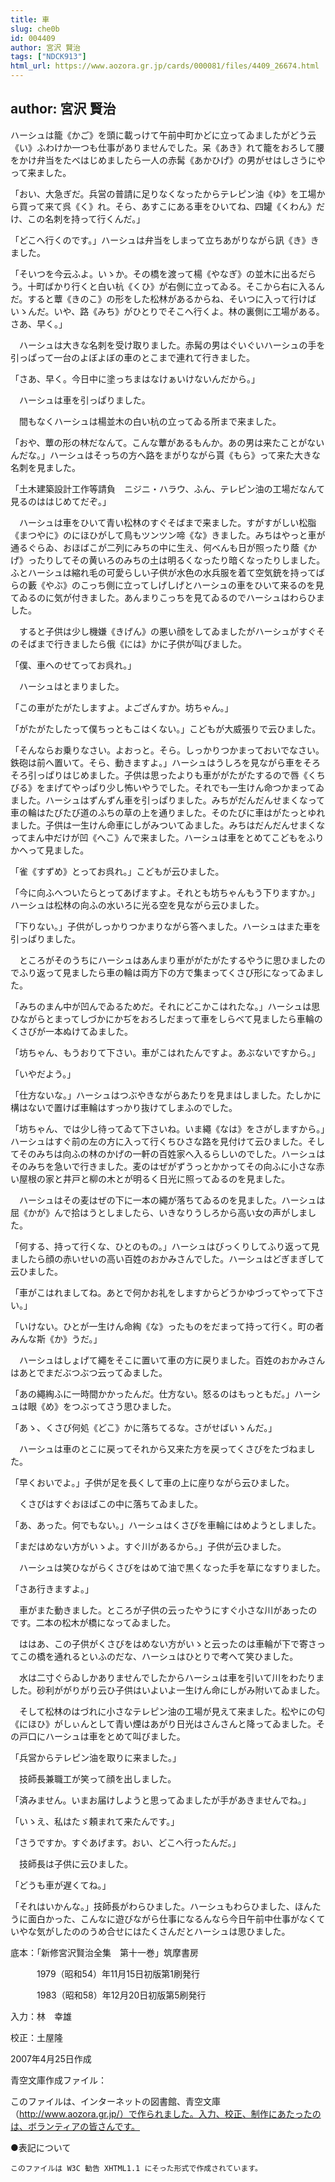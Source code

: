 ```yaml
---
title: 車
slug: che0b
id: 004409
author: 宮沢 賢治
tags: ["NDCK913"]
html_url: https://www.aozora.gr.jp/cards/000081/files/4409_26674.html
---
```


## author: 宮沢 賢治

ハーシュは籠《かご》を頭に載っけて午前中町かどに立ってゐましたがどう云《い》ふわけか一つも仕事がありませんでした。呆《あき》れて籠をおろして腰をかけ弁当をたべはじめましたら一人の赤髯《あかひげ》の男がせはしさうにやって来ました。

「おい、大急ぎだ。兵営の普請に足りなくなったからテレピン油《ゆ》を工場から買って来て呉《く》れ。そら、あすこにある車をひいてね、四罐《くわん》だけ、この名刺を持って行くんだ。」

「どこへ行くのです。」ハーシュは弁当をしまって立ちあがりながら訊《き》きました。

「そいつを今云ふよ。いゝか。その橋を渡って楊《やなぎ》の並木に出るだらう。十町ばかり行くと白い杭《くひ》が右側に立ってゐる。そこから右に入るんだ。すると蕈《きのこ》の形をした松林があるからね、そいつに入って行けばいゝんだ。いや、路《みち》がひとりでそこへ行くよ。林の裏側に工場がある。さあ、早く。」

　ハーシュは大きな名刺を受け取りました。赤髯の男はぐいぐいハーシュの手を引っぱって一台のよぼよぼの車のとこまで連れて行きました。

「さあ、早く。今日中に塗っちまはなけぁいけないんだから。」

　ハーシュは車を引っぱりました。

　間もなくハーシュは楊並木の白い杭の立ってゐる所まで来ました。

「おや、蕈の形の林だなんて。こんな蕈があるもんか。あの男は来たことがないんだな。」ハーシュはそっちの方へ路をまがりながら貰《もら》って来た大きな名刺を見ました。

「土木建築設計工作等請負　ニジニ・ハラウ、ふん、テレピン油の工場だなんて見るのははじめてだぞ。」

　ハーシュは車をひいて青い松林のすぐそばまで来ました。すがすがしい松脂《まつやに》のにほひがして鳥もツンツン啼《な》きました。みちはやっと車が通るぐらゐ、おほばこが二列にみちの中に生え、何べんも日が照ったり蔭《かげ》ったりしてその黄いろのみちの土は明るくなったり暗くなったりしました。ふとハーシュは縮れ毛の可愛らしい子供が水色の水兵服を着て空気銃を持ってばらの藪《やぶ》のこっち側に立ってしげしげとハーシュの車をひいて来るのを見てゐるのに気が付きました。あんまりこっちを見てゐるのでハーシュはわらひました。

　すると子供は少し機嫌《きげん》の悪い顔をしてゐましたがハーシュがすぐそのそばまで行きましたら俄《には》かに子供が叫びました。

「僕、車へのせてってお呉れ。」

　ハーシュはとまりました。

「この車がたがたしますよ。よござんすか。坊ちゃん。」

「がたがたしたって僕ちっともこはくない。」こどもが大威張りで云ひました。

「そんならお乗りなさい。よおっと。そら。しっかりつかまっておいでなさい。鉄砲は前へ置いて。そら、動きますよ。」ハーシュはうしろを見ながら車をそろそろ引っぱりはじめました。子供は思ったよりも車ががたがたするので唇《くちびる》をまげてやっぱり少し怖いやうでした。それでも一生けん命つかまってゐました。ハーシュはずんずん車を引っぱりました。みちがだんだんせまくなって車の輪はたびたび道のふちの草の上を通りました。そのたびに車はがたっとゆれました。子供は一生けん命車にしがみついてゐました。みちはだんだんせまくなってまん中だけが凹《へこ》んで来ました。ハーシュは車をとめてこどもをふりかへって見ました。

「雀《すずめ》とってお呉れ。」こどもが云ひました。

「今に向ふへついたらとってあげますよ。それとも坊ちゃんもう下りますか。」ハーシュは松林の向ふの水いろに光る空を見ながら云ひました。

「下りない。」子供がしっかりつかまりながら答へました。ハーシュはまた車を引っぱりました。

　ところがそのうちにハーシュはあんまり車ががたがたするやうに思ひましたのでふり返って見ましたら車の輪は両方下の方で集まってくさび形になってゐました。

「みちのまん中が凹んでゐるためだ。それにどこかこはれたな。」ハーシュは思ひながらとまってしづかにかぢをおろしだまって車をしらべて見ましたら車輪のくさびが一本ぬけてゐました。

「坊ちゃん、もうおりて下さい。車がこはれたんですよ。あぶないですから。」

「いやだよう。」

「仕方ないな。」ハーシュはつぶやきながらあたりを見まはしました。たしかに構はないで置けば車輪はすっかり抜けてしまふのでした。

「坊ちゃん、では少し待ってゐて下さいね。いま繩《なは》をさがしますから。」ハーシュはすぐ前の左の方に入って行くちひさな路を見付けて云ひました。そしてそのみちは向ふの林のかげの一軒の百姓家へ入るらしいのでした。ハーシュはそのみちを急いで行きました。麦のはぜがずうっとかかってその向ふに小さな赤い屋根の家と井戸と柳の木とが明るく日光に照ってゐるのを見ました。

　ハーシュはその麦はぜの下に一本の繩が落ちてゐるのを見ました。ハーシュは屈《かが》んで拾はうとしましたら、いきなりうしろから高い女の声がしました。

「何する、持って行くな、ひとのもの。」ハーシュはびっくりしてふり返って見ましたら顔の赤いせいの高い百姓のおかみさんでした。ハーシュはどぎまぎして云ひました。

「車がこはれましてね。あとで何かお礼をしますからどうかゆづってやって下さい。」

「いけない。ひとが一生けん命綯《な》ったものをだまって持って行く。町の者みんな斯《か》うだ。」

　ハーシュはしょげて繩をそこに置いて車の方に戻りました。百姓のおかみさんはあとでまだぶつぶつ云ってゐました。

「あの繩綯ふに一時間かかったんだ。仕方ない。怒るのはもっともだ。」ハーシュは眼《め》をつぶってさう思ひました。

「あゝ、くさび何処《どこ》かに落ちてるな。さがせばいゝんだ。」

　ハーシュは車のとこに戻ってそれから又来た方を戻ってくさびをたづねました。

「早くおいでよ。」子供が足を長くして車の上に座りながら云ひました。

　くさびはすぐおほばこの中に落ちてゐました。

「あ、あった。何でもない。」ハーシュはくさびを車輪にはめようとしました。

「まだはめない方がいゝよ。すぐ川があるから。」子供が云ひました。

　ハーシュは笑ひながらくさびをはめて油で黒くなった手を草になすりました。

「さあ行きますよ。」

　車がまた動きました。ところが子供の云ったやうにすぐ小さな川があったのです。二本の松木が橋になってゐました。

　ははあ、この子供がくさびをはめない方がいゝと云ったのは車輪が下で寄さってこの橋を通れるといふのだな、ハーシュはひとりで考へて笑ひました。

　水は二寸ぐらゐしかありませんでしたからハーシュは車を引いて川をわたりました。砂利ががりがり云ひ子供はいよいよ一生けん命にしがみ附いてゐました。

　そして松林のはづれに小さなテレピン油の工場が見えて来ました。松やにの匂《にほひ》がしぃんとして青い煙はあがり日光はさんさんと降ってゐました。その戸口にハーシュは車をとめて叫びました。

「兵営からテレピン油を取りに来ました。」

　技師長兼職工が笑って顔を出しました。

「済みません。いまお届けしようと思ってゐましたが手があきませんでね。」

「いゝえ、私はたゞ頼まれて来たんです。」

「さうですか。すぐあげます。おい、どこへ行ったんだ。」

　技師長は子供に云ひました。

「どうも車が遅くてね。」

「それはいかんな。」技師長がわらひました。ハーシュもわらひました、ほんたうに面白かった、こんなに遊びながら仕事になるんなら今日午前中仕事がなくていやな気がしたののうめ合せにはたくさんだとハーシュは思ひました。













底本：「新修宮沢賢治全集　第十一巻」筑摩書房


　　　1979（昭和54）年11月15日初版第1刷発行

　　　1983（昭和58）年12月20日初版第5刷発行

入力：林　幸雄

校正：土屋隆

2007年4月25日作成

青空文庫作成ファイル：

このファイルは、インターネットの図書館、青空文庫（http://www.aozora.gr.jp/）で作られました。入力、校正、制作にあたったのは、ボランティアの皆さんです。











●表記について


	このファイルは W3C 勧告 XHTML1.1 にそった形式で作成されています。